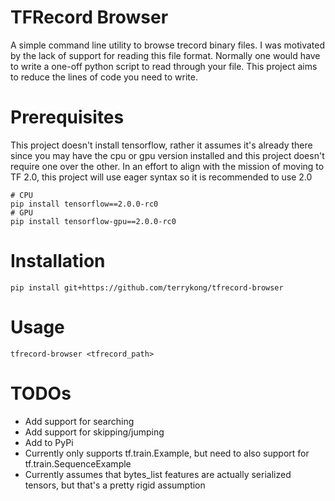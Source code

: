 TFRecord Browser
===
A simple command line utility to browse trecord binary files. I was motivated by the lack of support for reading this file
format. Normally one would have to write a one-off python script to read through your file. This project aims to reduce
the lines of code you need to write.

Prerequisites
===
This project doesn't install tensorflow, rather it assumes it's already there since you may have the cpu or gpu version installed
and this project doesn't require one over the other. In an effort to align with the mission of moving to TF 2.0, this project
will use eager syntax so it is recommended to use 2.0
```
# CPU
pip install tensorflow==2.0.0-rc0
# GPU
pip install tensorflow-gpu==2.0.0-rc0
```

Installation
===
```
pip install git+https://github.com/terrykong/tfrecord-browser
```

Usage
===
```
tfrecord-browser <tfrecord_path>
```

TODOs
===
+ Add support for searching
+ Add support for skipping/jumping
+ Add to PyPi
+ Currently only supports tf.train.Example, but need to also support for tf.train.SequenceExample
+ Currently assumes that bytes_list features are actually serialized tensors, but that's a pretty rigid assumption
